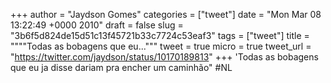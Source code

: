 
+++
author = "Jaydson Gomes"
categories = ["tweet"]
date = "Mon Mar 08 13:22:49 +0000 2010"
draft = false
slug = "3b6f5d824de15d51c13f45721b33c7724c53eaf3"
tags = ["tweet"]
title = """"Todas as bobagens que eu..."""
tweet = true
micro = true
tweet_url = "https://twitter.com/jaydson/status/10170189813"
+++
'Todas as bobagens que eu ja disse dariam pra encher um caminhão" #NL
